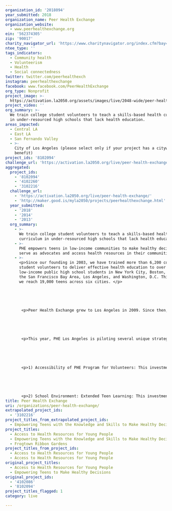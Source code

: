 ```yaml
---
organization_id: '2018094'
year_submitted: 2018
organization_name: Peer Health Exchange
organization_website:
  - www.peerhealthexchange.org
ein: '562374305'
zip: '90017'
charity_navigator_url: 'https://www.charitynavigator.org/index.cfm?bay=search.profile&ein=562374305'
ntee_type: ''
tags_indicators:
  - Community health
  - Volunteerism
  - Health
  - Social connectedness
twitter: twitter.com/peerhealthexch
instagram: peerhealthexchange
facebook: www.facebook.com/PeerHealthExchange
org_type: Nonprofit
project_image: >-
  https://activation.la2050.org/assets/images/live/2048-wide/peer-health-exchange.jpg
project_video: ''
org_summary: >-
  We train college student volunteers to teach a skills-based health curriculum
  in under-resourced high schools that lack health education.
areas_impacted:
  - Central LA
  - East LA
  - San Fernando Valley
  - >-
    City of Los Angeles (please select only if your project has a citywide
    benefit)
project_ids: '8102094'
challenge_url: 'https://activation.la2050.org/live/peer-health-exchange/'
aggregated:
  project_ids:
    - '8102094'
    - '4102260'
    - '3102216'
  challenge_url:
    - 'https://activation.la2050.org/live/peer-health-exchange/'
    - 'http://maker.good.is/myla2050/projects/peerhealthexchange.html'
  year_submitted:
    - '2018'
    - '2014'
    - '2013'
  org_summary:
    - >-
      We train college student volunteers to teach a skills-based health
      curriculum in under-resourced high schools that lack health education.
    - >-
      PHE empowers teens in low-income communities to make healthy decisions,
      serve as advocates and access health resources in their communities.
    - >-
      <p>Since our founding in 2003, we have trained more than 6,200 college
      student volunteers to deliver effective health education to over 76,000
      low-income public high school students in New York City, Boston, Chicago,
      the San Francisco Bay Area, Los Angeles, and Washington, D.C. This year,
      we reach 19,000 teens across six cities. </p>
       
       
       
       
       
       <p>Peer Health Exchange grew to Los Angeles in 2009. Since then, we have trained more than 750 college student volunteers to provide health education to over 8,800 low-income Angelinos.</p>
       
       
       
       
       
       <p>This year, PHE Los Angeles is piloting several unique strategic investments as part of our larger organizational growth plan, including:</p>
       
       
       
       
       
       <p>1) Accessibility of PHE Program for Volunteers: This investment aims make PHE more accessible to students from a variety of backgrounds by making additions and adaptations to our program model, including changing the organizational structure, incentivizing PHE through course credit or stipends, and adjusting the training structure to make it accessible to all learning styles. We are piloting this investment at Cal State Northridge.</p>
       
       
       
       
       
       <p>2) School Environment: Extended Teen Learning: This investment will test whether addressing the overall school environment in which teens operate impacts their learning around health behaviors. We are working closely with teachers, administrators, and other external organizations partnering with pilot schools to co-construct interventions through multiple modalities beyond the 13 standard PHE workshops. We are piloting this investment at selected LA high schools.</p>
title: Peer Health Exchange
uri: /organizations/peer-health-exchange/
extrapolated_project_ids:
  - '3102216'
project_titles_from_extrapolated_project_ids:
  - Empowering Teens with the Knowledge and Skills to Make Healthy Decisions
project_titles:
  - Access to Health Resources for Young People
  - Empowering Teens with the Knowledge and Skills to Make Healthy Decisions
  - Frogtown Ribbon Gardens
project_titles_from_project_ids:
  - Access to Health Resources for Young People
  - Access to Health Resources for Young People
original_project_titles:
  - Access to Health Resources for Young People
  - Empowering Teens to Make Healthy Decisions
original_project_ids:
  - '4102086'
  - '8102094'
project_titles_flagged: 1
category: live

---
```

